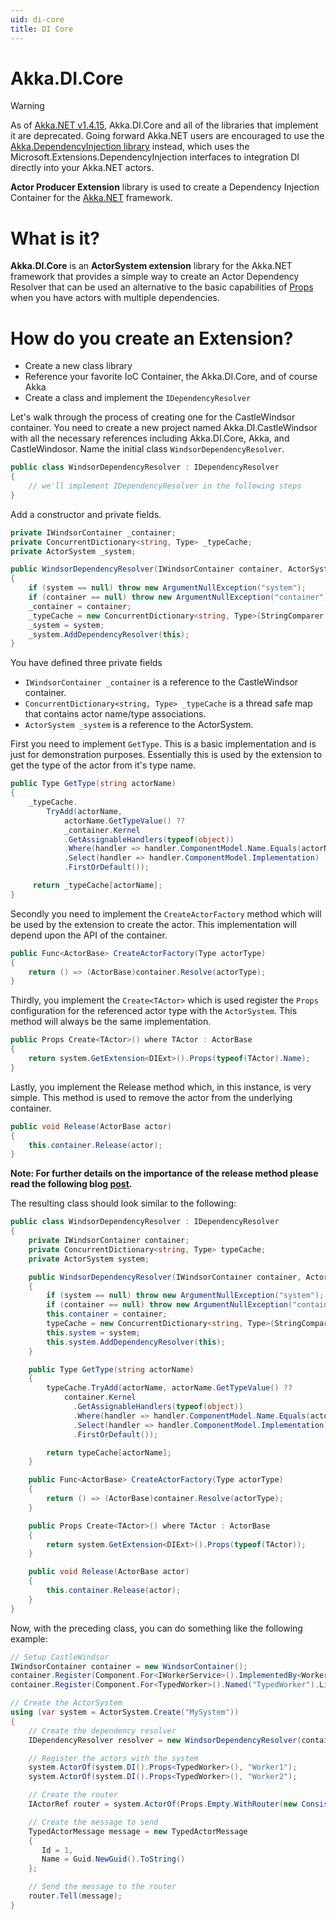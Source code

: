 ```yaml
---
uid: di-core
title: DI Core
---
```


# Akka.DI.Core

> [!WARNING]
> As of [Akka.NET v1.4.15](https://github.com/akkadotnet/akka.net/releases/tag/1.4.15), Akka.DI.Core and all of the libraries that implement it are deprecated. Going forward Akka.NET users are encouraged to use the [Akka.DependencyInjection library](xref:dependency-injection) instead, which uses the Microsoft.Extensions.DependencyInjection interfaces to integration DI directly into your Akka.NET actors.

**Actor Producer Extension** library is used to create a Dependency Injection Container for the [Akka.NET](https://github.com/akkadotnet/akka.net) framework.

# What is it?

**Akka.DI.Core** is an **ActorSystem extension** library for the Akka.NET
framework that provides a simple way to create an Actor Dependency Resolver
that can be used an alternative to the basic capabilities of [Props](xref:receive-actor-api#props)
when you have actors with multiple dependencies.

# How do you create an Extension?

- Create a new class library
- Reference your favorite IoC Container, the Akka.DI.Core, and of course Akka
- Create a class and implement the `IDependencyResolver`

Let's walk through the process of creating one for the CastleWindsor container.
You need to create  a new project named Akka.DI.CastleWindsor with all the necessary references including Akka.DI.Core, Akka, and CastleWindosor.
Name the initial class `WindsorDependencyResolver`.

```csharp
public class WindsorDependencyResolver : IDependencyResolver
{
    // we'll implement IDependencyResolver in the following steps
}
```

Add a constructor and private fields.

```csharp
private IWindsorContainer _container;
private ConcurrentDictionary<string, Type> _typeCache;
private ActorSystem _system;

public WindsorDependencyResolver(IWindsorContainer container, ActorSystem system)
{
    if (system == null) throw new ArgumentNullException("system");
    if (container == null) throw new ArgumentNullException("container");
    _container = container;
    _typeCache = new ConcurrentDictionary<string, Type>(StringComparer.InvariantCultureIgnoreCase);
    _system = system;
    _system.AddDependencyResolver(this);
}
```

You have defined three private fields

- ```IWindsorContainer _container``` is a reference to the CastleWindsor container.
- ```ConcurrentDictionary<string, Type> _typeCache``` is a thread safe map that contains actor name/type associations.
- ```ActorSystem _system``` is a reference to the ActorSystem.

First you need to implement ```GetType```. This is a basic implementation and
is just for demonstration purposes. Essentially this is used by the extension
to get the type of the actor from it's type name.

```csharp
public Type GetType(string actorName)
{
    _typeCache.
        TryAdd(actorName,
            actorName.GetTypeValue() ??
            _container.Kernel
            .GetAssignableHandlers(typeof(object))
            .Where(handler => handler.ComponentModel.Name.Equals(actorName, StringComparison.InvariantCultureIgnoreCase))
            .Select(handler => handler.ComponentModel.Implementation)
            .FirstOrDefault());

     return _typeCache[actorName];
}
```

Secondly you need to implement the ```CreateActorFactory``` method which will be
used by the extension to create the actor. This implementation will depend upon
the API of the container.

```csharp
public Func<ActorBase> CreateActorFactory(Type actorType)
{
    return () => (ActorBase)container.Resolve(actorType);
}
```

Thirdly, you implement the ```Create<TActor>``` which is used register the
`Props` configuration for the referenced actor type with the `ActorSystem`.
This method will always be the same implementation.

```csharp
public Props Create<TActor>() where TActor : ActorBase
{
    return system.GetExtension<DIExt>().Props(typeof(TActor).Name);
}
```

Lastly, you implement the Release method which, in this instance, is very simple.
This method is used to remove the actor from the underlying container.

```csharp
public void Release(ActorBase actor)
{
    this.container.Release(actor);
}
```

**Note: For further details on the importance of the release method please read
the following blog [post](http://blog.ploeh.dk/2014/05/19/di-friendly-framework/).**

The resulting class should look similar to the following:

```csharp
public class WindsorDependencyResolver : IDependencyResolver
{
    private IWindsorContainer container;
    private ConcurrentDictionary<string, Type> typeCache;
    private ActorSystem system;

    public WindsorDependencyResolver(IWindsorContainer container, ActorSystem system)
    {
        if (system == null) throw new ArgumentNullException("system");
        if (container == null) throw new ArgumentNullException("container");
        this.container = container;
        typeCache = new ConcurrentDictionary<string, Type>(StringComparer.InvariantCultureIgnoreCase);
        this.system = system;
        this.system.AddDependencyResolver(this);
    }

    public Type GetType(string actorName)
    {
        typeCache.TryAdd(actorName, actorName.GetTypeValue() ??
            container.Kernel
              .GetAssignableHandlers(typeof(object))
              .Where(handler => handler.ComponentModel.Name.Equals(actorName, StringComparison.InvariantCultureIgnoreCase))
              .Select(handler => handler.ComponentModel.Implementation)
              .FirstOrDefault());

        return typeCache[actorName];
    }

    public Func<ActorBase> CreateActorFactory(Type actorType)
    {
        return () => (ActorBase)container.Resolve(actorType);
    }

    public Props Create<TActor>() where TActor : ActorBase
    {
        return system.GetExtension<DIExt>().Props(typeof(TActor));
    }

    public void Release(ActorBase actor)
    {
        this.container.Release(actor);
    }
}
```

Now, with the preceding class, you can do something like the following example:

```csharp
// Setup CastleWindsor
IWindsorContainer container = new WindsorContainer();
container.Register(Component.For<IWorkerService>().ImplementedBy<WorkerService>());
container.Register(Component.For<TypedWorker>().Named("TypedWorker").LifestyleTransient());

// Create the ActorSystem
using (var system = ActorSystem.Create("MySystem"))
{
    // Create the dependency resolver
    IDependencyResolver resolver = new WindsorDependencyResolver(container, system);

    // Register the actors with the system
    system.ActorOf(system.DI().Props<TypedWorker>(), "Worker1");
    system.ActorOf(system.DI().Props<TypedWorker>(), "Worker2");

    // Create the router
    IActorRef router = system.ActorOf(Props.Empty.WithRouter(new ConsistentHashingGroup(config)));

    // Create the message to send
    TypedActorMessage message = new TypedActorMessage
    {
       Id = 1,
       Name = Guid.NewGuid().ToString()
    };

    // Send the message to the router
    router.Tell(message);
}
```
